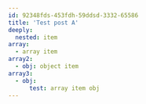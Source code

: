 ```yaml
---
id: 92348fds-453fdh-59ddsd-3332-65586
title: 'Test post A'
deeply:
  nested: item
array:
  - array item
array2:
  - obj: object item
array3:
  - obj:
      test: array item obj
---
```

